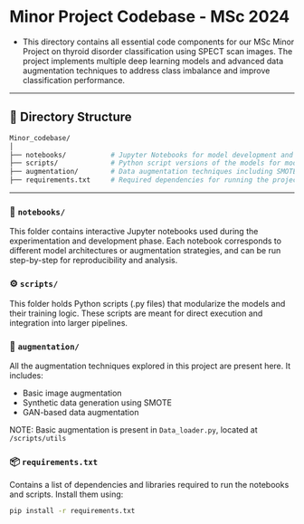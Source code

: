 # Minor Project Codebase - MSc 2024
- This directory contains all essential code components for our MSc Minor Project on thyroid disorder classification using SPECT scan images. The project implements multiple deep learning models and advanced data augmentation techniques to address class imbalance and improve classification performance.
---
## 📁 Directory Structure

```bash
Minor_codebase/
│
├── notebooks/           # Jupyter Notebooks for model development and evaluation
├── scripts/             # Python script versions of the models for modular usage
├── augmentation/        # Data augmentation techniques including SMOTE, GANs, etc.
├── requirements.txt     # Required dependencies for running the project
```
---

### 🔬 `notebooks/`
This folder contains interactive Jupyter notebooks used during the experimentation and development phase. Each notebook corresponds to different model architectures or augmentation strategies, and can be run step-by-step for reproducibility and analysis.

### ⚙️ `scripts/`
This folder holds Python scripts (.py files) that modularize the models and their training logic. These scripts are meant for direct execution and integration into larger pipelines.

### 🧪 `augmentation/`
All the augmentation techniques explored in this project are present here. It includes:
- Basic image augmentation
- Synthetic data generation using SMOTE
- GAN-based data augmentation
  
NOTE: Basic augmentation is present in ```Data_loader.py```, located at ```/scripts/utils```

### 📦 `requirements.txt`
Contains a list of dependencies and libraries required to run the notebooks and scripts. Install them using:

```bash
pip install -r requirements.txt
